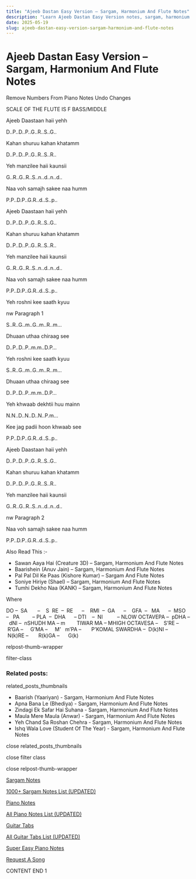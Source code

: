 ```yaml
---
title: "Ajeeb Dastan Easy Version – Sargam, Harmonium And Flute Notes"
description: "Learn Ajeeb Dastan Easy Version notes, sargam, harmonium notations and flute notes. Easy step-by-step tutorial for beginners."
date: 2025-05-19
slug: ajeeb-dastan-easy-version-sargam-harmonium-and-flute-notes
---
```


# Ajeeb Dastan Easy Version – Sargam, Harmonium And Flute Notes

Remove Numbers From Piano Notes
Undo Changes

SCALE OF THE FLUTE IS F BASS/MIDDLE

Ajeeb Daastaan haii yehh

D..P..D..P..G..R..S..G..

Kahan shuruu kahan khatamm

D..P..D..P..G..R..S..R..

Yeh manzilee haii kaunsii

G..R..G..R..S..n..d..n..d..

Naa voh samajh sakee naa humm

P.P..D.P..G.R..d..S..p..

Ajeeb Daastaan haii yehh

D..P..D..P..G..R..S..G..

Kahan shuruu kahan khatamm

D..P..D..P..G..R..S..R..

Yeh manzilee haii kaunsii

G..R..G..R..S..n..d..n..d..

Naa voh samajh sakee naa humm

P.P..D.P..G.R..d..S..p..

Yeh roshni kee saath kyuu

nw Paragraph 1

S..R..G..m..G..m..R..m…

Dhuaan uthaa chiraag see

D..P..D..P..m.m..D.P…

Yeh roshni kee saath kyuu

S..R..G..m..G..m..R..m…

Dhuaan uthaa chiraag see

D..P..D..P..m.m..D.P…

Yeh khwaab dekhtii huu mainn

N.N..D..N..D..N..P.m…

Kee jag padii hoon khwaab see

P.P..D.P..G.R..d..S..p..

Ajeeb Daastaan haii yehh

D..P..D..P..G..R..S..G..

Kahan shuruu kahan khatamm

D..P..D..P..G..R..S..R..

Yeh manzilee haii kaunsii

G..R..G..R..S..n..d..n..d..

nw Paragraph 2

Naa voh samajh sakee naa humm

P.P..D.P..G.R..d..S..p..

Also Read This :-

* Sawan Aaya Hai (Creature 3D) – Sargam, Harmonium And Flute Notes
* Baarishein (Anuv Jain) – Sargam, Harmonium And Flute Notes
* Pal Pal Dil Ke Paas (Kishore Kumar) – Sargam And Flute Notes
* Soniye Hiriye (Shael) – Sargam, Harmonium And Flute Notes
* Tumhi Dekho Naa (KANK) – Sargam, Harmonium And Flute Notes

Where

DO –  SA       –    S  RE  –  RE      –    RMI  –  GA      –    GFA  –   MA      –  MSO  –   PA         – PLA  –  DHA      – DTI    –  NI          – NLOW OCTAVEPA –  pDHA –  dNI –  nSHUDH MA – m        TIWAR MA – MHIGH OCTAVESA –    S’RE –     R’GA –     G’MA –     M’   m’PA –       P’KOMAL SWARDHA –  D(k)NI –       N(k)RE –       R(k)GA –      G(k)

relpost-thumb-wrapper

filter-class

### Related posts:

related_posts_thumbnails

* Baarish (Yaariyan) - Sargam, Harmonium And Flute Notes
* Apna Bana Le (Bhediya) - Sargam, Harmonium And Flute Notes
* Zindagi Ek Safar Hai Suhana - Sargam, Harmonium And Flute Notes
* Maula Mere Maula (Anwar) - Sargam, Harmonium And Flute Notes
* Yeh Chand Sa Roshan Chehra - Sargam, Harmonium And Flute Notes
* Ishq Wala Love (Student Of The Year) - Sargam, Harmonium And Flute Notes

close related_posts_thumbnails

close filter class

close relpost-thumb-wrapper

[Sargam Notes](/sargam-notes.html)

[1000+ Sargam Notes List (UPDATED)](/all-songs-list-sargam-notes.html)

[Piano Notes](/piano-notes.html)

[All Piano Notes List (UPDATED)](/all-songs-list-piano-notes.html)

[Guitar Tabs](/guitar-tabs.html)

[All Guitar Tabs List (UPDATED)](/all-songs-list-guitar-tabs.html)

[Super Easy Piano Notes](https://studywall.in/)

[Request A Song](/request-a-song.html)

CONTENT END 1

